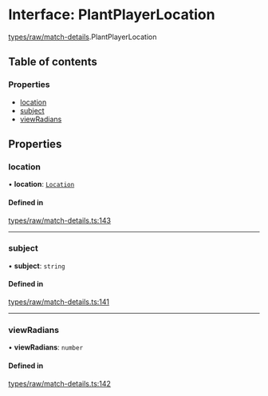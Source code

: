 # Interface: PlantPlayerLocation

[types/raw/match-details](../modules/types_raw_match_details.md).PlantPlayerLocation

## Table of contents

### Properties

- [location](types_raw_match_details.PlantPlayerLocation.md#location)
- [subject](types_raw_match_details.PlantPlayerLocation.md#subject)
- [viewRadians](types_raw_match_details.PlantPlayerLocation.md#viewradians)

## Properties

### location

• **location**: [`Location`](types_raw_match_details.Location.md)

#### Defined in

[types/raw/match-details.ts:143](https://github.com/jameslinimk/unofficial-valorant-api/blob/317491a/package/src/types/raw/match-details.ts#L143)

___

### subject

• **subject**: `string`

#### Defined in

[types/raw/match-details.ts:141](https://github.com/jameslinimk/unofficial-valorant-api/blob/317491a/package/src/types/raw/match-details.ts#L141)

___

### viewRadians

• **viewRadians**: `number`

#### Defined in

[types/raw/match-details.ts:142](https://github.com/jameslinimk/unofficial-valorant-api/blob/317491a/package/src/types/raw/match-details.ts#L142)
